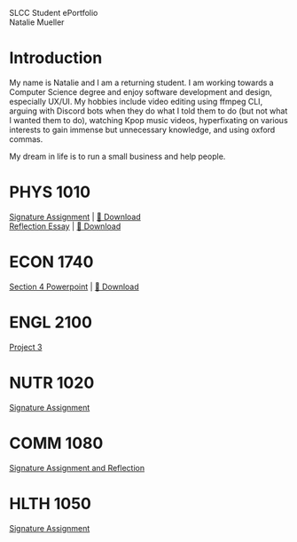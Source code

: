 SLCC Student ePortfolio  
Natalie Mueller

# Introduction
My name is Natalie and I am a returning student. I am working towards a Computer Science degree and enjoy software development and design, especially UX/UI. My hobbies include video editing using ffmpeg CLI, arguing with Discord bots when they do what I told them to do (but not what I wanted them to do), watching Kpop music videos, hyperfixating on various interests to gain immense but unnecessary knowledge, and using oxford commas.

My dream in life is to run a small business and help people.


# PHYS 1010
[Signature Assignment](docs/physics1010/signature.md) | [🔗 Download](docs/physics1010/signature.pdf)  
[Reflection Essay](docs/physics1010/reflection.md) | [🔗 Download](docs/physics1010/reflection.pdf)

# ECON 1740
[Section 4 Powerpoint](https://docs.google.com/presentation/d/1pTFag7hkwPG33gDonw3iqBYN4LmMvtVddhQv-xgqKfM/edit?usp=sharing) | [🔗 Download](docs/econ1740/prohibitionandthewarondrugs.pptx)

# ENGL 2100
[Project 3](docs/engl2100/project3.md)

# NUTR 1020
[Signature Assignment](docs/nutr1020/signature.md)

# COMM 1080
[Signature Assignment and Reflection](docs/comm1080/signature.md)

# HLTH 1050
[Signature Assignment](docs/hlth1050/signature.md)